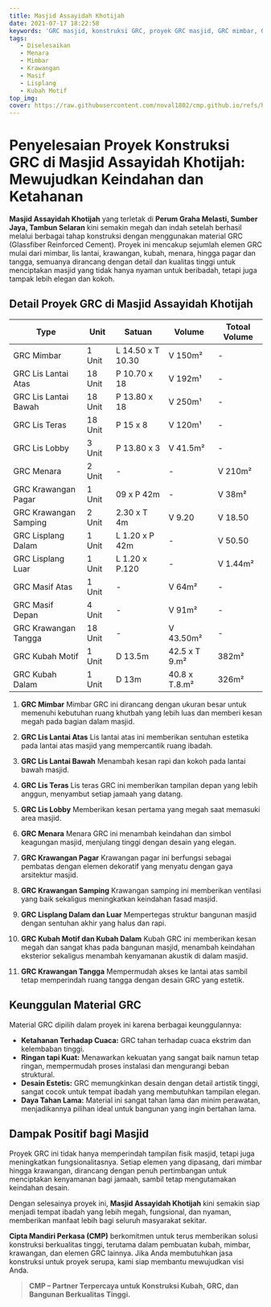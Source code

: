 ```yaml
---
title: Masjid Assayidah Khotijah
date: 2021-07-17 18:22:58
keywords: 'GRC masjid, konstruksi GRC, proyek GRC masjid, GRC mimbar, GRC lis lantai, GRC krawangan, GRC kubah, GRC menara, jasa GRC, keunggulan material GRC, desain GRC masjid, pembuatan kubah GRC, GRC krawangan pagar, GRC lisplang masjid, GRC tangga masjid, jasa konstruksi masjid, kubah masjid motif, arsitektur masjid modern, GRC tahan cuaca, material bangunan ringan, estetika masjid, GRC dekoratif, renovasi masjid, pembangunan masjid, masjid Assayidah Khotijah, kubah masjid elegan, krawangan ventilasi, detail artistik GRC, solusi konstruksi masjid, kontraktor masjid GRC'
tags: 
   - Diselesaikan
   - Menara
   - Mimbar
   - Krawangan
   - Masif
   - Lisplang
   - Kubah Motif
top_img:
cover: https://raw.githubusercontent.com/noval1802/cmp.github.io/refs/heads/main/asset/PHOTO-2024-02-25-16-44-50%203.jpg
---
```


# **Penyelesaian Proyek Konstruksi GRC di Masjid Assayidah Khotijah: Mewujudkan Keindahan dan Ketahanan**

**Masjid Assayidah Khotijah** yang terletak di **Perum Graha Melasti, Sumber Jaya, Tambun Selaran** kini semakin megah dan indah setelah berhasil melalui berbagai tahap konstruksi dengan menggunakan material GRC (Glassfiber Reinforced Cement). Proyek ini mencakup sejumlah elemen GRC mulai dari mimbar, lis lantai, krawangan, kubah, menara, hingga pagar dan tangga, semuanya dirancang dengan detail dan kualitas tinggi untuk menciptakan masjid yang tidak hanya nyaman untuk beribadah, tetapi juga tampak lebih elegan dan kokoh.

## **Detail Proyek GRC di Masjid Assayidah Khotijah**

|       Type      |  Unit  | Satuan |   Volume    | Totoal Volume |
| --------------- | ------ | ------ | ----------- | ------------- |
| GRC Mimbar | 1 Unit | L 14.50 x T 10.30 | V 150m² | - |
| GRC Lis Lantai Atas | 18 Unit | P 10.70 x 18 | V 192m¹ | - |
| GRC Lis Lantai Bawah | 18 Unit | P 13.80 x 18 | V 250m¹ | - |
| GRC Lis Teras | 18 Unit | P 15 x 8 | V 120m¹ | - |
| GRC Lis Lobby | 3 Unit | P 13.80 x 3 | V 41.5m² | - |
| GRC Menara | 2 Unit | - | - | V 210m² |
| GRC Krawangan Pagar | 1 Unit | 09 x P 42m | - | V 38m² |
| GRC Krawangan Samping | 2 Unit | 2.30 x T 4m | V 9.20 | V 18.50 |
| GRC Lisplang Dalam | 1 Unit | L 1.20 x P 42m | - | V 50.50 |
| GRC Lisplang Luar | 1 Unit | L 1.20 x P.120 | - | V 1.44m² |
| GRC Masif Atas | 1 Unit | - | V 64m² | - |
| GRC Masif Depan | 4 Unit | - | V 91m² | - |
| GRC Krawangan Tangga | 18 Unit | - | V 43.50m² | - |
| GRC Kubah Motif | 1 Unit | D 13.5m | 42.5 x T 9.m² | 382m² |
| GRC Kubah Dalam | 1 Unit | D 13m | 40.8 x T.8.m² | 326m² |

1. **GRC Mimbar**
    Mimbar GRC ini dirancang dengan ukuran besar untuk memenuhi kebutuhan ruang khutbah yang lebih luas dan memberi kesan megah pada bagian dalam masjid.

2. **GRC Lis Lantai Atas**
   Lis lantai atas ini memberikan sentuhan estetika pada lantai atas masjid yang mempercantik ruang ibadah.

3. **GRC Lis Lantai Bawah**
   Menambah kesan rapi dan kokoh pada lantai bawah masjid.

4. **GRC Lis Teras**
   Lis teras GRC ini memberikan tampilan depan yang lebih anggun, menyambut setiap jamaah yang datang.

5. **GRC Lis Lobby**
   Memberikan kesan pertama yang megah saat memasuki area masjid.

6. **GRC Menara**
   Menara GRC ini menambah keindahan dan simbol keagungan masjid, menjulang tinggi dengan desain yang elegan.

7. **GRC Krawangan Pagar**
   Krawangan pagar ini berfungsi sebagai pembatas dengan elemen dekoratif yang menyatu dengan gaya arsitektur masjid.

8. **GRC Krawangan Samping**
   Krawangan samping ini memberikan ventilasi yang baik sekaligus meningkatkan keindahan fasad masjid.

9. **GRC Lisplang Dalam dan Luar**
   Mempertegas struktur bangunan masjid dengan sentuhan akhir yang halus dan rapi.

10. **GRC Kubah Motif dan Kubah Dalam**
    Kubah GRC ini memberikan kesan megah dan sangat khas pada bangunan masjid, menambah keindahan eksterior sekaligus menambah kenyamanan akustik di dalam masjid.

11. **GRC Krawangan Tangga**
    Mempermudah akses ke lantai atas sambil tetap memperindah ruang tangga dengan desain GRC yang estetik.

## **Keunggulan Material GRC**

Material GRC dipilih dalam proyek ini karena berbagai keunggulannya:
- **Ketahanan Terhadap Cuaca:** GRC tahan terhadap cuaca ekstrim dan kelembaban tinggi.
- **Ringan tapi Kuat:** Menawarkan kekuatan yang sangat baik namun tetap ringan, mempermudah proses instalasi dan mengurangi beban struktural.
- **Desain Estetis:** GRC memungkinkan desain dengan detail artistik tinggi, sangat cocok untuk tempat ibadah yang membutuhkan tampilan elegan.
- **Daya Tahan Lama:** Material ini sangat tahan lama dan minim perawatan, menjadikannya pilihan ideal untuk bangunan yang ingin bertahan lama.

## **Dampak Positif bagi Masjid**

Proyek GRC ini tidak hanya memperindah tampilan fisik masjid, tetapi juga meningkatkan fungsionalitasnya. Setiap elemen yang dipasang, dari mimbar hingga krawangan, dirancang dengan penuh pertimbangan untuk menciptakan kenyamanan bagi jamaah, sambil tetap mengutamakan keindahan desain.

Dengan selesainya proyek ini, **Masjid Assayidah Khotijah** kini semakin siap menjadi tempat ibadah yang lebih megah, fungsional, dan nyaman, memberikan manfaat lebih bagi seluruh masyarakat sekitar.

**Cipta Mandiri Perkasa (CMP)** berkomitmen untuk terus memberikan solusi konstruksi berkualitas tinggi, terutama dalam pembuatan kubah, mimbar, krawangan, dan elemen GRC lainnya. Jika Anda membutuhkan jasa konstruksi untuk proyek serupa, kami siap membantu mewujudkan visi Anda.

> **CMP – Partner Terpercaya untuk Konstruksi Kubah, GRC, dan Bangunan Berkualitas Tinggi.**